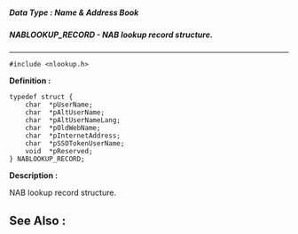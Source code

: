 ##### Data Type : Name & Address Book
##### NABLOOKUP_RECORD - NAB lookup record structure. 
---
```
#include <nlookup.h>
```

**Definition :**
```
typedef struct {
	char  *pUserName;
	char  *pAltUserName;
	char  *pAltUserNameLang;
	char  *pOldWebName;
	char  *pInternetAddress;
	char  *pSSOTokenUserName;
	void  *pReserved;
} NABLOOKUP_RECORD;

```

**Description :**

NAB lookup record structure. 


**See Also :**
---
